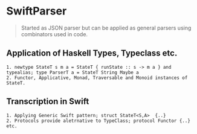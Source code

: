 # SwiftParser

> Started as JSON parser but can be applied as general parsers using combinators used in code.
## Application of Haskell Types, Typeclass etc.

    1. newtype StateT s m a = StateT { runState :: s -> m a } and typealias; type ParserT a = StateT String Maybe a 
    2. Functor, Applicative, Monad, Traversable and Monoid instances of StateT.
## Transcription in Swift 
    1. Applying Generic Swift pattern; struct StateT<S,A>  {..}
    2. Protocols provide aletrnative to TypeClass; protocol Functor {..} etc. 
